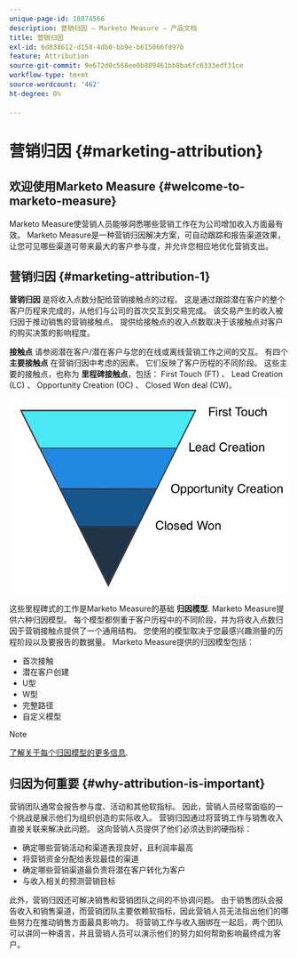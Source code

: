 ```yaml
---
unique-page-id: 18874566
description: 营销归因 — Marketo Measure — 产品文档
title: 营销归因
exl-id: 6d838612-d158-4db0-bb9e-b615066fd97b
feature: Attribution
source-git-commit: 9e672d0c568ee0b889461bb8ba6fc6333edf31ce
workflow-type: tm+mt
source-wordcount: '462'
ht-degree: 0%

---
```


# 营销归因 {#marketing-attribution}

## 欢迎使用Marketo Measure {#welcome-to-marketo-measure}

Marketo Measure使营销人员能够洞悉哪些营销工作在为公司增加收入方面最有效。 Marketo Measure是一种营销归因解决方案，可自动跟踪和报告渠道效果，让您可见哪些渠道可带来最大的客户参与度，并允许您相应地优化营销支出。

## 营销归因 {#marketing-attribution-1}

**营销归因** 是将收入点数分配给营销接触点的过程。 这是通过跟踪潜在客户的整个客户历程来完成的，从他们与公司的首次交互到交易完成。 该交易产生的收入被归因于推动销售的营销接触点。 提供给接触点的收入点数取决于该接触点对客户的购买决策的影响程度。

**接触点** 请参阅潜在客户/潜在客户与您的在线或离线营销工作之间的交互。 有四个 **主要接触点** 在营销归因中考虑的因素。 它们反映了客户历程的不同阶段。 这些主要的接触点，也称为 **里程碑接触点**，包括： First Touch (FT) 、 Lead Creation (LC) 、 Opportunity Creation (OC) 、 Closed Won deal (CW)。

![](assets/1.png)

这些里程碑式的工作是Marketo Measure的基础 **归因模型**. Marketo Measure提供六种归因模型。 每个模型都侧重于客户历程中的不同阶段，并为将收入点数归因于营销接触点提供了一个通用结构。 您使用的模型取决于您最感兴趣测量的历程阶段以及要报告的数据量。 Marketo Measure提供的归因模型包括：

* 首次接触
* 潜在客户创建
* U型
* W型
* 完整路径
* 自定义模型

>[!NOTE]
>
>[了解关于每个归因模型的更多信息](/help/introduction-to-marketo-measure/overview-resources/marketo-measure-attribution-models.md).

## 归因为何重要 {#why-attribution-is-important}

营销团队通常会报告参与度、活动和其他软指标。 因此，营销人员经常面临的一个挑战是展示他们为组织创造的实际收入。 营销归因通过将营销工作与销售收入直接关联来解决此问题。 这向营销人员提供了他们必须达到的硬指标：

* 确定哪些营销活动和渠道表现良好，且利润率最高
* 将营销资金分配给表现最佳的渠道
* 确定哪些营销渠道最负责将潜在客户转化为客户
* 与收入相关的预测营销目标

此外，营销归因还可解决销售和营销团队之间的不协调问题。 由于销售团队会报告收入和销售渠道，而营销团队主要依赖软指标，因此营销人员无法指出他们的哪些努力在推动销售方面最具影响力。 将营销工作与收入捆绑在一起后，两个团队可以讲同一种语言，并且营销人员可以演示他们的努力如何帮助影响最终成为客户。
